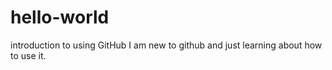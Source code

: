 # hello-world
introduction to using GitHub
I am new to github and just learning about how to use it.
